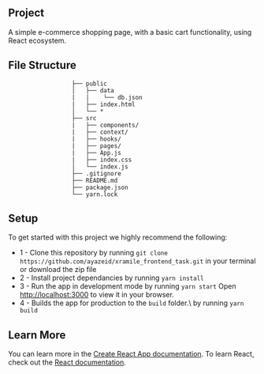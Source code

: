 ## Project

A simple e-commerce shopping page, with a basic cart functionality, using React ecosystem.

## File Structure

                      ├── public
                      │   ├── data
                      |   |    └── db.json
                      |   ├── index.html
                      │   └── *
                      ├── src
                      |   ├── components/
                      |   ├── context/
                      |   ├── hooks/
                      |   ├── pages/
                      |   ├── App.js
                      |   ├── index.css
                      │   └── index.js
                      ├── .gitignore
                      ├── README.md
                      ├── package.json
                      └── yarn.lock

## Setup

To get started with this project we highly recommend the following:
- 1 -  Clone this repository by running `git clone https://github.com/ayazeid/xramile_frontend_task.git` in your terminal or download the zip file
- 2 - Install project dependancies by running `yarn install`
- 3 - Run the app in development mode by running `yarn start`
Open [http://localhost:3000](http://localhost:3000) to view it in your browser.
- 4 - Builds the app for production to the `build` folder.\ by running `yarn build`

## Learn More

You can learn more in the [Create React App documentation](https://facebook.github.io/create-react-app/docs/getting-started).
To learn React, check out the [React documentation](https://reactjs.org/).
